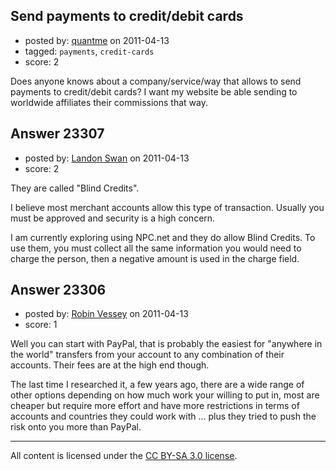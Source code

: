 ## Send payments to credit/debit cards

- posted by: [quantme](https://stackexchange.com/users/-1/9371-quantme) on 2011-04-13
- tagged: `payments`, `credit-cards`
- score: 2

Does anyone knows about a company/service/way that allows to send payments to credit/debit cards? I want my website be able sending to worldwide affiliates their commissions that way. 


## Answer 23307

- posted by: [Landon Swan](https://stackexchange.com/users/-1/8815-landon-swan) on 2011-04-13
- score: 2

They are called "Blind Credits".

I believe most merchant accounts allow this type of transaction. Usually you must be approved and security is a high concern. 

I am currently exploring using NPC.net and they do allow Blind Credits. To use them, you must collect all the same information you would need to charge the person, then a negative amount is used in the charge field. 





## Answer 23306

- posted by: [Robin Vessey](https://stackexchange.com/users/-1/984-robin-vessey) on 2011-04-13
- score: 1

Well you can start with PayPal, that is probably the easiest for "anywhere in the world" transfers from your account to any combination of their accounts. Their fees are at the high end though.

The last time I researched it, a few years ago, there are a wide range of other options depending on how much work your willing to put in, most are cheaper but require more effort and have more restrictions in terms of accounts and countries they could work with ... plus they tried to push the risk onto you more than PayPal.




---

All content is licensed under the [CC BY-SA 3.0 license](https://creativecommons.org/licenses/by-sa/3.0/).
